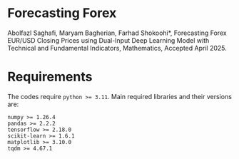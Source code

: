 # Forecasting Forex

Abolfazl Saghafi, Maryam Bagherian, Farhad Shokoohi*, Forecasting Forex EUR/USD Closing Prices using Dual-Input Deep
Learning Model with Technical and Fundamental Indicators, Mathematics, Accepted April 2025.

# Requirements
The codes require `python >= 3.11`. Main required libraries and their versions are:
```console
numpy >= 1.26.4
pandas >= 2.2.2
tensorflow >= 2.18.0
scikit-learn >= 1.6.1
matplotlib >= 3.10.0
tqdm >= 4.67.1
```
